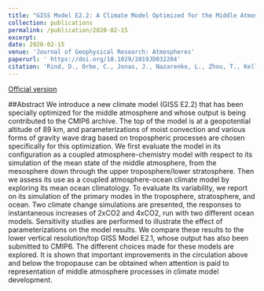 ```yaml
---
title: "GISS Model E2.2: A Climate Model Optimized for the Middle Atmosphere—Model Structure, Climatology, Variability, and Climate Sensitivity"
collection: publications
permalink: /publication/2020-02-15
excerpt: 
date: 2020-02-15
venue: 'Journal of Geophysical Research: Atmospheres'
paperurl: ' https://doi.org/10.1029/2019JD032204'
citation: 'Rind, D., Orbe, C., Jonas, J., Nazarenko, L., Zhou, T., Kelley, M., et al., 2020: GISS Model E2.2: A climate model optimized for the middle atmosphere—Model structure, climatology, variability, and climate sensitivity <i>J. Geophys. Res. Atmos.</i>, <b>125</b>, e2019JD032204, doi:10.1029/2019JD032204.'
---
```


[Official version](https://doi.org/10.1029/2019JD032204)

##Abstract
We introduce a new climate model (GISS E2.2) that has been specially optimized for the middle atmosphere and whose output is being contributed to the CMIP6 archive. The top of the model is at a geopotential altitude of 89 km, and parameterizations of moist convection and various forms of gravity wave drag based on tropospheric processes are chosen specifically for this optimization. We first evaluate the model in its configuration as a coupled atmosphere-chemistry model with respect to its simulation of the mean state of the middle atmosphere, from the mesosphere down through the upper troposphere/lower stratosphere. Then we assess its use as a coupled atmosphere-ocean climate model by exploring its mean ocean climatology. To evaluate its variability, we report on its simulation of the primary modes in the troposphere, stratosphere, and ocean. Two climate change simulations are presented, the responses to instantaneous increases of 2xCO2 and 4xCO2, run with two different ocean models. Sensitivity studies are performed to illustrate the effect of parameterizations on the model results. We compare these results to the lower vertical resolution/top GISS Model E2.1, whose output has also been submitted to CMIP6. The different choices made for these models are explored. It is shown that important improvements in the circulation above and below the tropopause can be obtained when attention is paid to representation of middle atmosphere processes in climate model development.
